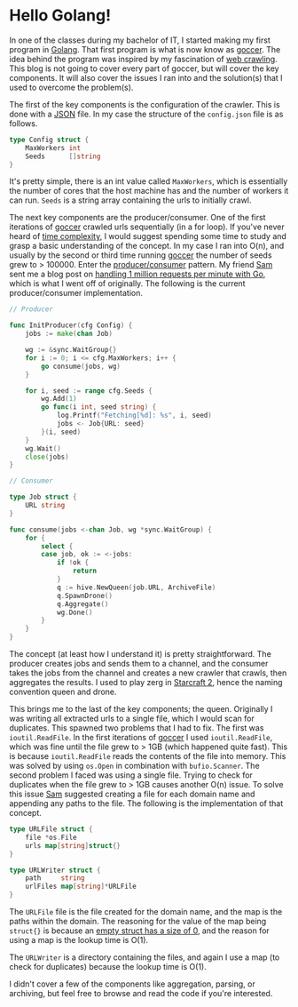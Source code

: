 # Hello Golang!

In one of the classes during my bachelor of IT, I started making my first program in [Golang](https://en.wikipedia.org/wiki/Go_(programming_language)). That first program is what is now know as [goccer](https://github.com/OGLinuk/goccer). The idea behind the program was inspired by my fascination of [web crawling](https://en.wikipedia.org/wiki/Web_crawler). This blog is not going to cover every part of goccer, but will cover the key components. It will also cover the issues I ran into and the solution(s) that I used to overcome the problem(s).

The first of the key components is the configuration of the crawler. This is done with a [JSON](https://en.wikipedia.org/wiki/JSON#Example) file. In my case the structure of the `config.json` file is as follows.

```Go
type Config struct {
	MaxWorkers int
	Seeds      []string
}
```

It's pretty simple, there is an int value called `MaxWorkers`, which is essentially the number of cores that the host machine has and the number of workers it can run. `Seeds` is a string array containing the urls to initially crawl.

The next key components are the producer/consumer. One of the first iterations of [goccer](https://github.com/OGLinuk/goccer) crawled urls sequentially (in a for loop). If you've never heard of [time complexity](https://en.wikipedia.org/wiki/Time_complexity), I would suggest spending some time to study and grasp a basic understanding of the concept. In my case I ran into O(n), and usually by the second or third time running [goccer](https://github.com/OGLinuk/goccer) the number of seeds grew to > 100000. Enter the [producer/consumer](https://en.wikipedia.org/wiki/Producer%E2%80%93consumer_problem) pattern. My friend [Sam](https://github.com/pigeonhands) sent me a blog post on [handling 1 million requests per minute with Go](http://marcio.io/2015/07/handling-1-million-requests-per-minute-with-golang/), which is what I went off of originally. The following is the current producer/consumer implementation.

```Go
// Producer

func InitProducer(cfg Config) {
	jobs := make(chan Job)

	wg := &sync.WaitGroup{}
	for i := 0; i <= cfg.MaxWorkers; i++ {
		go consume(jobs, wg)
	}

	for i, seed := range cfg.Seeds {
		wg.Add(1)
		go func(i int, seed string) {
			log.Printf("Fetching[%d]: %s", i, seed)
			jobs <- Job{URL: seed}
		}(i, seed)
	}
	wg.Wait()
	close(jobs)
}
```

```Go
// Consumer

type Job struct {
	URL string
}

func consume(jobs <-chan Job, wg *sync.WaitGroup) {
	for {
		select {
		case job, ok := <-jobs:
			if !ok {
				return
			}
			q := hive.NewQueen(job.URL, ArchiveFile)
			q.SpawnDrone()
			q.Aggregate()
			wg.Done()
		}
	}
}
```

The concept (at least how I understand it) is pretty straightforward. The producer creates jobs and sends them to a channel, and the consumer takes the jobs from the channel and creates a new crawler that crawls, then aggregates the results. I used to play zerg in [Starcraft 2](https://en.wikipedia.org/wiki/StarCraft_II%3A_Wings_of_Liberty), hence the naming convention queen and drone.

This brings me to the last of the key components; the queen. Originally I was writing all extracted urls to a single file, which I would scan for duplicates. This spawned two problems that I had to fix. The first was `ioutil.ReadFile`. In the first iterations of [goccer](https://github.com/OGLinuk/goccer) I used `ioutil.ReadFile`, which was fine until the file grew to > 1GB (which happened quite fast). This is because `ioutil.ReadFile` reads the contents of the file into memory. This was solved by using `os.Open` in combination with `bufio.Scanner`. The second problem I faced was using a single file. Trying to check for duplicates when the file grew to > 1GB causes another O(n) issue. To solve this issue [Sam](https://github.com/pigeonhands) suggested creating a file for each domain name and appending any paths to the file. The following is the implementation of that concept.

```Go
type URLFile struct {
	file *os.File
	urls map[string]struct{}
}

type URLWriter struct {
	path     string
	urlFiles map[string]*URLFile
}
```

The `URLFile` file is the file created for the domain name, and the map is the paths within the domain. The reasoning for the value of the map being `struct{}` is because an [empty struct has a size of 0](https://dave.cheney.net/2014/03/25/the-empty-struct), and the reason for using a map is the lookup time is O(1). 

The `URLWriter` is a directory containing the files, and again I use a map (to check for duplicates) because the lookup time is O(1).

I didn't cover a few of the components like aggregation, parsing, or archiving, but feel free to browse and read the code if you're interested.
